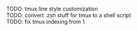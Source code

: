 TODO: tmux line style customization  
TODO: convert .zsh stuff for tmux to a shell script  
TODO: fix tmux indexing from 1
